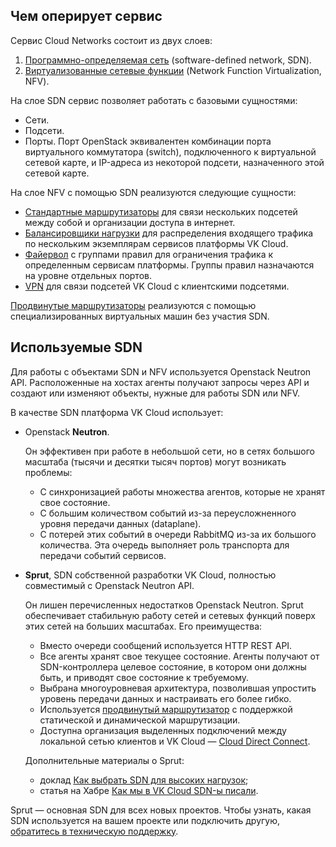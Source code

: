 ## Чем оперирует сервис

Сервис Cloud Networks состоит из двух слоев:

1. [Программно-определяемая сеть](https://ru.wikipedia.org/wiki/Программно-определяемая_сеть) (software-defined network, SDN).
1. [Виртуализованные сетевые функции](https://ru.wikipedia.org/wiki/Виртуализация_сетевых_функций) (Network Function Virtualization, NFV).

На слое SDN сервис позволяет работать с базовыми сущностями:

- Сети.
- Подсети.
- Порты. Порт OpenStack эквивалентен комбинации порта виртуального коммутатора (switch), подключенного к виртуальной сетевой карте, и IP-адреса из некоторой подсети, назначенного этой сетевой карте.

На слое NFV с помощью SDN реализуются следующие сущности:

- [Стандартные маршрутизаторы](../router) для связи нескольких подсетей между собой и организации доступа в интернет.
- [Балансировщики нагрузки](../load-balancer) для распределения входящего трафика по нескольким экземплярам сервисов платформы VK Cloud.
- [Файервол](../traffic-limiting) с группами правил для ограничения трафика к определенным сервисам платформы. Группы правил назначаются на уровне отдельных портов.
- [VPN](../vpn) для связи подсетей VK Cloud с клиентскими подсетями.

[Продвинутые маршрутизаторы](../router) реализуются с помощью специализированных виртуальных машин без участия SDN.

## Используемые SDN

Для работы с объектами SDN и NFV используется Openstack Neutron API. Расположенные на хостах агенты получают запросы через API и создают или изменяют объекты, нужные для работы SDN или NFV.

В качестве SDN платформа VK Cloud использует:

- Openstack **Neutron**.

  Он эффективен при работе в небольшой сети, но в сетях большого масштаба (тысячи и десятки тысяч портов) могут возникать проблемы:
  
  - C синхронизацией работы множества агентов, которые не хранят свое состояние.
  - С большим количеством событий из-за переусложненного уровня передачи данных (dataplane).
  - C потерей этих событий в очереди RabbitMQ из-за их большого количества. Эта очередь выполняет роль транспорта для передачи событий сервисов.

- **Sprut**, SDN собственной разработки VK Cloud, полностью совместимый с Openstack Neutron API.

  Он лишен перечисленных недостатков Openstack Neutron. Sprut обеспечивает стабильную работу сетей и сетевых функций поверх этих сетей на больших масштабах. Его преимущества:

  - Вместо очереди сообщений используется HTTP REST API.
  - Все агенты хранят свое текущее состояние. Агенты получают от SDN-контроллера целевое состояние, в котором они должны быть, и приводят свое состояние к требуемому.
  - Выбрана многоуровневая архитектура, позволившая упростить уровень передачи данных и настраивать его более гибко.
  - Используется [продвинутый маршрутизатор](../../how-to-guides/advanced-router/) с поддержкой статической и динамической маршрутизации.
  - Доступна организация выделенных подключений между локальной сетью клиентов и VK Cloud — [Cloud Direct Connect](https://cloud.vk.com/direct-connect).

  Дополнительные материалы о Sprut:
  
  - доклад [Как выбрать SDN для высоких нагрузок](https://www.youtube.com/watch?v=iqSXRZ8b_bk);
  - статья на Хабре [Как мы в VK Cloud SDN-ы писали](https://habr.com/ru/companies/vk/articles/763760/).

<info>

Sprut — основная SDN для всех новых проектов. Чтобы узнать, какая SDN используется на вашем проекте или подключить другую, [обратитесь в техническую поддержку](/ru/contacts).

</info>
